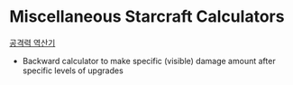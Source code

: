 # Miscellaneous Starcraft Calculators

[공격력 역산기](https://ice-pendragon.github.io/Starcraft-Calculators/%EA%B3%B5%EA%B2%A9%EB%A0%A5%20%EC%97%AD%EC%82%B0%EA%B8%B0.html)
* Backward calculator to make specific (visible) damage amount after specific levels of upgrades

